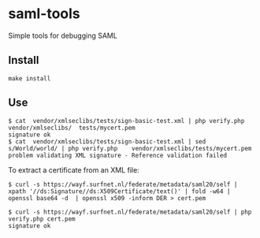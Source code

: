 saml-tools
==========

Simple tools for debugging SAML 

Install
-------

	make install

Use
---

	$ cat  vendor/xmlseclibs/tests/sign-basic-test.xml | php verify.php vendor/xmlseclibs/	tests/mycert.pem 
	signature ok
	$ cat  vendor/xmlseclibs/tests/sign-basic-test.xml | sed s/World/world/ | php verify.php 	vendor/xmlseclibs/tests/mycert.pem 
	problem validating XML signature - Reference validation failed

To extract a certificate from an XML file:

	$ curl -s https://wayf.surfnet.nl/federate/metadata/saml20/self | xpath '//ds:Signature//ds:X509Certificate/text()' | fold -w64 | openssl base64 -d  | openssl x509 -inform DER > cert.pem

	$ curl -s https://wayf.surfnet.nl/federate/metadata/saml20/self | php verify.php cert.pem
	signature ok
